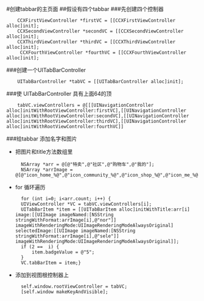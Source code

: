 #创建tabbar的主页面
##假设有四个tabbar
###先创建四个控制器
 
	    CCXFirstViewController *firstVC = [[CCXFirstViewController alloc]init];
        CCXSecondViewController *secondVC = [[CCXSecondViewController alloc]init];
        CCXThirdViewController *thirdVC = [[CCXThirdViewController alloc]init];
         CCXFourthViewController *fourthVC = [[CCXFourthViewController alloc]init];
###创建一个UITabBarController

        UITabBarController *tabVC = [[UITabBarController alloc]init];
###使  UITabBarController 具有上面64的顶
      
        tabVC.viewControllers = @[[[UINavigationController alloc]initWithRootViewController:firstVC],[[UINavigationController alloc]initWithRootViewController:secondVC],[[UINavigationController alloc]initWithRootViewController:thirdVC],[[UINavigationController alloc]initWithRootViewController:fourthVC]]
###给tabbar 添加名字和图片
- 把图片和title方法数组里
        
        NSArray *arr = @[@"特卖",@"社区",@"购物车",@"我的"];
        NSArray *arrImage = @[@"icon_home_%@",@"icon_community_%@",@"icon_shop_%@",@"icon_me_%@"];
- for 循环遍历

        for (int i=0; i<arr.count; i++) {
        UIViewController *VC = tabVC.viewControllers[i];
        UITabBarItem *item = [[UITabBarItem alloc]initWithTitle:arr[i] image:[[UIImage imageNamed:[NSString stringWithFormat:arrImage[i],@"nor"]] imageWithRenderingMode:UIImageRenderingModeAlwaysOriginal] selectedImage:[[UIImage imageNamed:[NSString stringWithFormat:arrImage[i],@"sele"]] imageWithRenderingMode:UIImageRenderingModeAlwaysOriginal]];      
        if (2 ==  i) {
            item.badgeValue = @"5";
        }
        VC.tabBarItem = item;}
- 添加到视图根控制器上

        self.window.rootViewController = tabVC;
        [self.window makeKeyAndVisible];      
        
        
        
